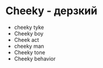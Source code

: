 # Cheeky - дерзкий




- cheeky tyke
- Cheeky boy
- Cheek act
- cheeky man
- Cheeky tone
- Cheeky behavior